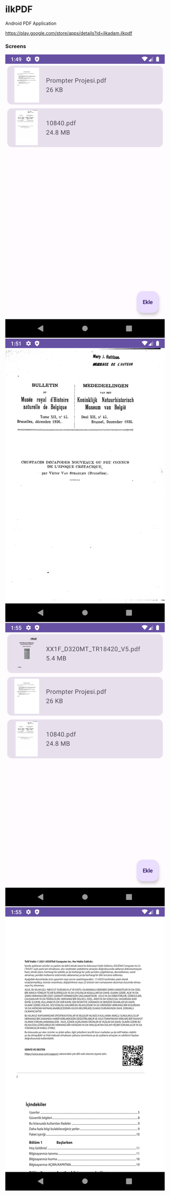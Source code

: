 # ilkPDF
Android PDF Application

https://play.google.com/store/apps/details?id=ilkadam.ilkpdf

### Screens
![](Screenshot_20240615_135002.png)
![](Screenshot_20240615_135116.png)
![](Screenshot_20240615_135504.png)
![](Screenshot_20240615_135542.png)

